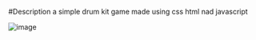 #Description 
 a simple drum kit game made using css html nad javascript 
 
![image](https://user-images.githubusercontent.com/79933653/180426260-049928ee-9b8c-43cb-8044-7a740ee7ee11.png)
